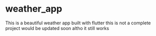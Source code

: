 # weather_app

This is a beautiful weather  app built with flutter 
this is not a complete project  would be updated soon altho it still works
